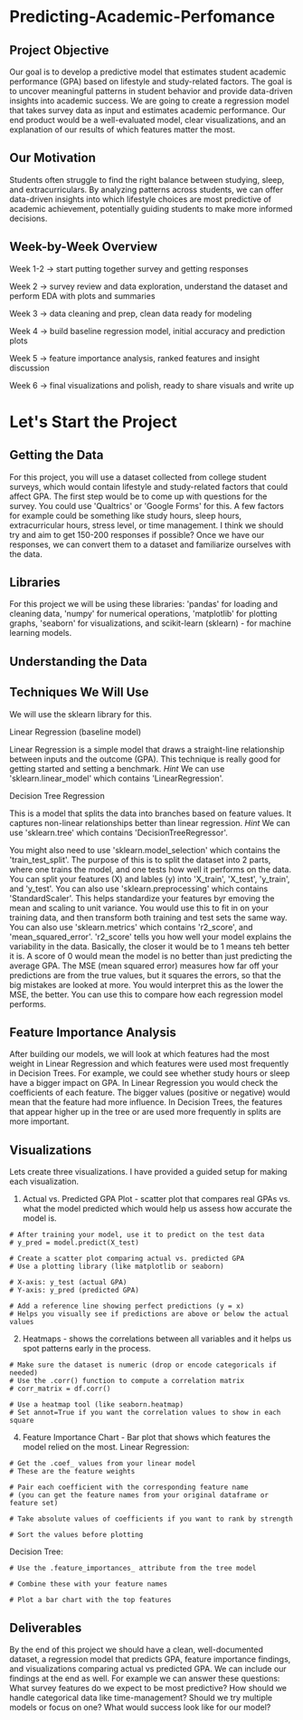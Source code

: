 # Predicting-Academic-Perfomance

## Project Objective 

Our goal is to develop a predictive model that estimates student academic performance (GPA) based on lifestyle and study-related factors. The goal is to uncover meaningful patterns in student behavior and provide data-driven insights into academic success. We are going to create a regression model that takes survey data as input and estimates academic performance. Our end product would be a well-evaluated model, clear visualizations, and an explanation of our results of which features matter the most.

## Our Motivation 

Students often struggle to find the right balance between studying, sleep, and extracurriculars. By analyzing patterns across students, we can offer data-driven insights into which lifestyle choices are most predictive of academic achievement, potentially guiding students to make more informed decisions.

## Week-by-Week Overview

Week 1-2 → start putting together survey and getting responses

Week 2 → survey review and data exploration, understand the dataset and perform EDA with plots and summaries

Week 3 → data cleaning and prep, clean data ready for modeling

Week 4 → build baseline regression model, initial accuracy and prediction plots

Week 5 → feature importance analysis, ranked features and insight discussion

Week 6 → final visualizations and polish, ready to share visuals and write up

# Let's Start the Project 

## Getting the Data 

For this project, you will use a dataset collected from college student surveys, which would contain lifestyle and study-related factors that could affect GPA. The first step would be to come up with questions for the survey. You could use 'Qualtrics' or 'Google Forms' for this. A few factors for example could be something like study hours, sleep hours, extracurricular hours, stress level, or time management. I think we should try and aim to get 150-200 responses if possible? Once we have our responses, we can convert them to a dataset and familiarize ourselves with the data.

## Libraries 

For this project we will be using these libraries: 'pandas' for loading and cleaning data, 'numpy' for numerical operations, 'matplotlib' for plotting graphs, 'seaborn' for visualizations, and scikit-learn (sklearn) - for machine learning models. 

## Understanding the Data 



## Techniques We Will Use

We will use the sklearn library for this. 

Linear Regression (baseline model)

Linear Regression is a simple model that draws a straight-line relationship between inputs and the outcome (GPA). This technique is really good for getting started and setting a benchmark. *Hint* We can use 'sklearn.linear_model' which contains 'LinearRegression'.

Decision Tree Regression

This is a model that splits the data into branches based on feature values. It captures non-linear relationships better than linear regression. *Hint* We can use 'sklearn.tree' which contains 'DecisionTreeRegressor'.

You might also need to use 'sklearn.model_selection' which contains the 'train_test_split'. The purpose of this is to split the dataset into 2 parts, where one trains the model, and one tests how well it performs on the data. You can split your features (X) and lables (y) into 'X_train', 'X_test', 'y_train', and 'y_test'. You can also use 'sklearn.preprocessing' which contains 'StandardScaler'. This helps standardize your features byr emoving the mean and scaling to unit variance. You would use this to fit in on your training data, and then transform both training and test sets the same way. You can also use 'sklearn.metrics' which contains 'r2_score', and 'mean_squared_error'. 'r2_score' tells you how well your model explains the variability in the data. Basically, the closer it would be to 1 means teh better it is. A score of 0 would mean the model is no better than just predicting the average GPA. The MSE (mean squared error) measures how far off your predictions are from the true values, but it squares the errors, so that the big mistakes are looked at more. You would interpret this as the lower the MSE, the better. You can use this to compare how each regression model performs. 

## Feature Importance Analysis

After building our models, we will look at which features had the most weight in Linear Regression and which features were used most frequently in Decision Trees. For example, we could see whether study hours or sleep have a bigger impact on GPA. In Linear Regression you would check the coefficients of each feature. The bigger values (positive or negative) would mean that the feature had more influence. In Decision Trees, the features that appear higher up in the tree or are used more frequently in splits are more important. 

## Visualizations 

Lets create three visualizations. I have provided a guided setup for making each visualization. 

1) Actual vs. Predicted GPA Plot - scatter plot that compares real GPAs vs. what the model predicted which would help us assess how accurate the model is. 
```
# After training your model, use it to predict on the test data
# y_pred = model.predict(X_test)

# Create a scatter plot comparing actual vs. predicted GPA
# Use a plotting library (like matplotlib or seaborn)

# X-axis: y_test (actual GPA)
# Y-axis: y_pred (predicted GPA)

# Add a reference line showing perfect predictions (y = x)
# Helps you visually see if predictions are above or below the actual values
```
2) Heatmaps - shows the correlations between all variables and it helps us spot patterns early in the process.
```
# Make sure the dataset is numeric (drop or encode categoricals if needed)
# Use the .corr() function to compute a correlation matrix
# corr_matrix = df.corr()

# Use a heatmap tool (like seaborn.heatmap)
# Set annot=True if you want the correlation values to show in each square
```  

4) Feature Importance Chart - Bar plot that shows which features the model relied on the most.
Linear Regression:
```
# Get the .coef_ values from your linear model
# These are the feature weights

# Pair each coefficient with the corresponding feature name
# (you can get the feature names from your original dataframe or feature set)

# Take absolute values of coefficients if you want to rank by strength

# Sort the values before plotting
``` 
Decision Tree:
```
# Use the .feature_importances_ attribute from the tree model

# Combine these with your feature names

# Plot a bar chart with the top features
``` 
## Deliverables 

By the end of this project we should have a clean, well-documented dataset, a regression model that predicts GPA, feature importance findings, and visualizations comparing actual vs predicted GPA. We can include our findings at the end as well. For example we can answer these questions: What survey features do we expect to be most predictive? How should we handle categorical data like time-management? Should we try multiple models or focus on one? What would success look like for our model?
